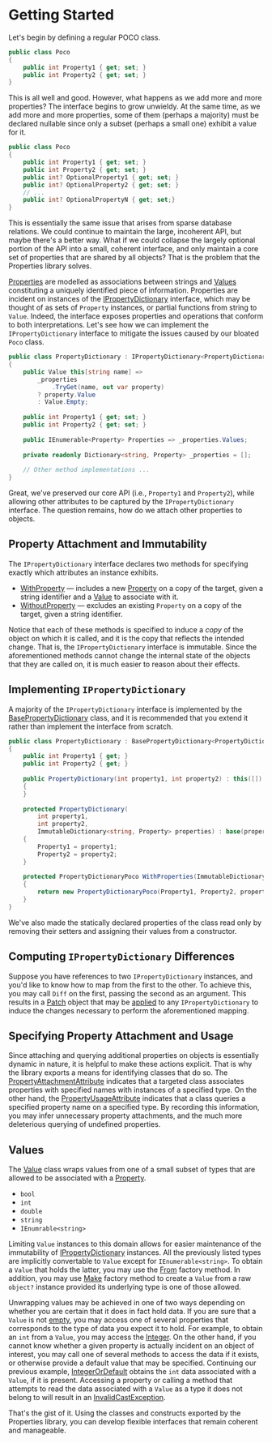 # Getting Started

Let's begin by defining a regular POCO class.

```csharp
public class Poco
{
    public int Property1 { get; set; }
    public int Property2 { get; set; }
}
```

This is all well and good. However, what happens as we add more and more
properties? The interface begins to grow unwieldy. At the same time, as we add
more and more properties, some of them (perhaps a majority) must be declared
nullable since only a subset (perhaps a small one) exhibit a value for it.

```csharp
public class Poco
{
    public int Property1 { get; set; }
    public int Property2 { get; set; }
    public int? OptionalProperty1 { get; set; }
    public int? OptionalProperty2 { get; set; }
    // ...
    public int? OptionalPropertyN { get; set;}
}
```

This is essentially the same issue that arises from sparse database relations.
We could continue to maintain the large, incoherent API, but maybe there's a
better way. What if we could collapse the largely optional portion of the API
into a small, coherent interface, and only maintain a core set of properties
that are shared by all objects? That is the problem that the Properties library
solves.

[Properties](xref:Properties.Property) are modelled as associations between
strings and [Values](xref:Properties.Value) constituting a uniquely identified
piece of information. Properties are incident on instances of the
[IPropertyDictionary](xref:Properties.IPropertyDictionary\`1) interface, which
may be thought of as sets of `Property` instances, or partial functions from
string to `Value`. Indeed, the interface exposes properties and operations that
conform to both interpretations. Let's see how we can implement the
`IPropertyDictionary` interface to mitigate the issues caused by our bloated
`Poco` class.

```csharp
public class PropertyDictionary : IPropertyDictionary<PropertyDictionary>
{
    public Value this[string name] => 
        _properties
            .TryGet(name, out var property) 
        ? property.Value 
        : Value.Empty;
    
    public int Property1 { get; set; }
    public int Property2 { get; set; }
    
    public IEnumerable<Property> Properties => _properties.Values;
    
    private readonly Dictionary<string, Property> _properties = [];
    
    // Other method implementations ...
}
```

Great, we've preserved our core API (i.e., `Property1` and `Property2`), while
allowing other attributes to be captured by the `IPropertyDictionary` interface.
The question remains, how do we attach other properties to objects.

## Property Attachment and Immutability

The `IPropertyDictionary` interface declares two methods for specifying exactly
which attributes an instance exhibits.

- [WithProperty](xref:Properties.IPropertyDictionary\`1.WithProperty(System.String,Properties.Value))
  &mdash; includes a new [Property](xref:Properties.Property) on a copy of the
  target, given a string identifier and a [Value](xref:Properties.Value) to
  associate with it.
- [WithoutProperty](xref:Properties.IPropertyDictionary\`1.WithoutProperty(System.String))
  &mdash; excludes an existing `Property` on a copy of the target, given a
  string identifier.

Notice that each of these methods is specified to induce a *copy* of the object
on which it is called, and it is the copy that reflects the intended change.
That is, the `IPropertyDictionary` interface is immutable. Since the
aforementioned methods cannot change the internal state of the objects that they
are called on, it is much easier to reason about their effects.

## Implementing `IPropertyDictionary`

A majority of the `IPropertyDictionary` interface is implemented by the
[BasePropertyDictionary](xref:Properties.BasePropertyDictionary\`1) class, and
it is recommended that you extend it rather than implement the interface from
scratch.

```csharp
public class PropertyDictionary : BasePropertyDictionary<PropertyDictionary>
{
    public int Property1 { get; }
    public int Property2 { get; }
    
    public PropertyDictionary(int property1, int property2) : this([])
    {
    }
    
    protected PropertyDictionary(
        int property1, 
        int property2, 
        ImmutableDictionary<string, Property> properties) : base(properties)
    {
        Property1 = property1;
        Property2 = property2;
    }
    
    protected PropertyDictionaryPoco WithProperties(ImmutableDictionary<string, Property> properties)
    {
        return new PropertyDictionaryPoco(Property1, Property2, properties);
    }
}
```

We've also made the statically declared properties of the class read only by
removing their setters and assigning their values from a constructor.

## Computing `IPropertyDictionary` Differences

Suppose you have references to two `IPropertyDictionary` instances, and you'd
like to know how to map from the first to the other. To achieve this, you may
call `Diff` on the first, passing the second as an argument. This results in a
[Patch](xref:Properties.Patches.Patch) object that may be
[applied](xref:Properties.Patches.Patch.Apply*) to any `IPropertyDictionary` to
induce the changes necessary to perform the aforementioned mapping.

## Specifying Property Attachment and Usage

Since attaching and querying additional properties on objects is essentially
dynamic in nature, it is helpful to make these actions explicit. That is why
the library exports a means for identifying classes that do so. The
[PropertyAttachmentAttribute](xref:Properties.Attributes.PropertyAttachmentAttribute)
indicates that a targeted class associates properties with specified names with
instances of a specified type. On the other hand, the
[PropertyUsageAttribute](xref:Properties.Attributes.PropertyUsageAttribute)
indicates
that a class queries a specified property name on a specified type. By recording
this information, you may infer unnecessary property attachments, and the much
more deleterious querying of undefined properties.

## Values

The [Value](xref:Properties.Value) class wraps values from one of a small subset
of types that are allowed to be associated with a
[Property](xref:Properties.Property).

- `bool`
- `int`
- `double`
- `string`
- `IEnumrable<string>`

Limiting `Value` instances to this domain allows for easier maintenance of the
immutability of [IPropertyDictionary](xref:Properties.IPropertyDictionary\`1)
instances. All the previously listed types are implicitly convertable to
`Value` except for `IEnumerable<string>`. To obtain a `Value` that holds the
latter, you may use the [From](xref:Properties.Value.From*) factory method. In
addition, you may use [Make](xref:Properties.Value.Make*) factory method to
create a `Value` from a raw `object?` instance provided its underlying type is
one of those allowed.

Unwrapping values may be achieved in one of two ways depending on whether you
are certain that it does in fact hold data. If you are sure that a `Value` is
not [empty](xref:Properties.Value.Empty), you may access one of several
properties that corresponds to the type of data you expect it to hold. For
example, to obtain an `int` from a `Value`, you may access the
[Integer](xref:Properties.Value.Integer). On the other hand, if you cannot know
whether a given property is actually incident on an object of interest, you
may call one of several methods to access the data if it exists, or otherwise
provide a default value that may be specified. Continuing our previous example,
[IntegerOrDefault](xref:Properties.Value.IntegerOrDefault*) obtains the `int`
data associated with a `Value`, if it is present. Accessing a property or
calling a method that attempts to read the data associated with a `Value` as a
type it does not belong to will result in an
[InvalidCastException](https://learn.microsoft.com/en-us/dotnet/api/system.invalidcastexception).

That's the gist of it. Using the classes and constructs exported by the
Properties library, you can develop flexible interfaces that remain coherent and
manageable.